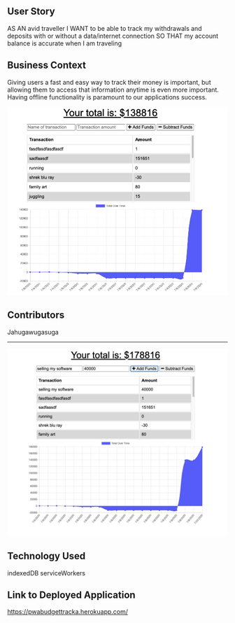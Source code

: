 

## User Story
AS AN avid traveller
I WANT to be able to track my withdrawals and deposits with or without a data/internet connection
SO THAT my account balance is accurate when I am traveling

## Business Context

Giving users a fast and easy way to track their money is important, but allowing them to access that information anytime is even more important. Having offline functionality is paramount to our applications success.

![Screenshot 1](./public/assets/icons/chart1.jpg)


## Contributors
Jahugawugasuga

- - -
![Screenshot 2](./public/assets/icons/chart2.jpg)
## Technology Used
indexedDB
serviceWorkers

## Link to Deployed Application
https://pwabudgettracka.herokuapp.com/

